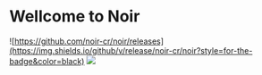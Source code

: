 # Wellcome to Noir

![https://github.com/noir-cr/noir/releases](https://img.shields.io/github/v/release/noir-cr/noir?style=for-the-badge&color=black)
![](https://img.shields.io/github/stars/noir-cr?style=for-the-badge)

